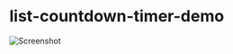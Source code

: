 # list-countdown-timer-demo
![Screenshot](https://github.com/kevalpatel2106/list-countdown-timer-demo/blob/master/screenshot/screen-1.gif)
